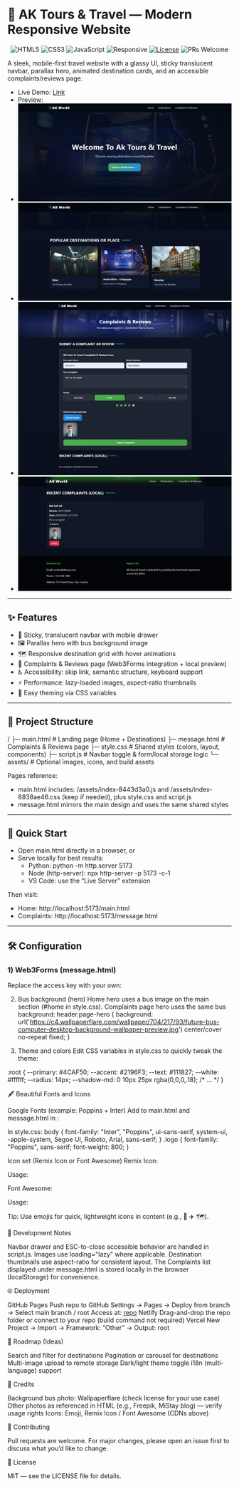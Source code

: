 # 🚌 AK Tours & Travel — Modern Responsive Website

<p align="center">
  <img src="https://img.shields.io/badge/HTML5-E34F26?style=for-the-badge&logo=html5&logoColor=white" alt="HTML5"/>
  <img src="https://img.shields.io/badge/CSS3-1572B6?style=for-the-badge&logo=css3&logoColor=white" alt="CSS3"/>
  <img src="https://img.shields.io/badge/JavaScript-222?style=for-the-badge&logo=javascript&logoColor=F7DF1E" alt="JavaScript"/>
  <img src="https://img.shields.io/badge/Responsive-Yes-22c55e?style=for-the-badge" alt="Responsive"/>
  <a href="#license"><img src="https://img.shields.io/badge/License-MIT-0ea5e9?style=for-the-badge" alt="License"/></a>
  <img src="https://img.shields.io/badge/PRs-Welcome-8b5cf6?style=for-the-badge" alt="PRs Welcome"/>
</p>

A sleek, mobile-first travel website with a glassy UI, sticky translucent navbar, parallax hero, animated destination cards, and an accessible complaints/reviews page.

- Live Demo: [Link](https://ak-tours-travels.netlify.app/)
- Preview:
- ![image](https://github.com/MdSaifAli063/AK-Tours-Travel-Modern-Responsive-Website/blob/2449ba4b972e48c80f00a1f81b986e17bb2df012/Screenshot%202025-09-08%20212942.png)
- ![image](https://github.com/MdSaifAli063/AK-Tours-Travel-Modern-Responsive-Website/blob/d8c789857e5020ce769252e19ba471e5b8865a8f/Screenshot%202025-09-08%20213036.png)
- ![image](https://github.com/MdSaifAli063/AK-Tours-Travel-Modern-Responsive-Website/blob/c7c11539a265263cdbfbfd9a1fe714f47009f176/Screenshot%202025-09-08%20213428.png)
- ![image](https://github.com/MdSaifAli063/AK-Tours-Travel-Modern-Responsive-Website/blob/7777d052aa1724812e941d2a768a101ef2fc4671/Screenshot%202025-09-08%20213602.png)

---

## ✨ Features

- 🧭 Sticky, translucent navbar with mobile drawer
- 🖼️ Parallax hero with bus background image
- 🗺️ Responsive destination grid with hover animations
- 📝 Complaints & Reviews page (Web3Forms integration + local preview)
- ♿ Accessibility: skip link, semantic structure, keyboard support
- ⚡ Performance: lazy-loaded images, aspect-ratio thumbnails
- 🎨 Easy theming via CSS variables

---

## 📂 Project Structure



/ ├─ main.html # Landing page (Home + Destinations) ├─ message.html # Complaints & Reviews page ├─ style.css # Shared styles (colors, layout, components) ├─ script.js # Navbar toggle & form/local storage logic └─ assets/ # Optional images, icons, and build assets


Pages reference:
- main.html includes: /assets/index-8443d3a0.js and /assets/index-8838ae46.css (keep if needed), plus style.css and script.js
- message.html mirrors the main design and uses the same shared styles

---

## 🚀 Quick Start

- Open main.html directly in a browser, or
- Serve locally for best results:
  - Python: python -m http.server 5173
  - Node (http-server): npx http-server -p 5173 -c-1
  - VS Code: use the “Live Server” extension

Then visit:
- Home: http://localhost:5173/main.html
- Complaints: http://localhost:5173/message.html

---

## 🛠️ Configuration

### 1) Web3Forms (message.html)
Replace the access key with your own:

<input type="hidden" name="access_key" value="YOUR_ACCESS_KEY" />



2) Bus background (hero)
Home hero uses a bus image on the main section (#home in style.css).
Complaints page hero uses the same bus background:
header.page-hero {
  background: url('https://c4.wallpaperflare.com/wallpaper/704/217/93/future-bus-computer-desktop-background-wallpaper-preview.jpg')
             center/cover no-repeat fixed;
}


3) Theme and colors
Edit CSS variables in style.css to quickly tweak the theme:

:root {
  --primary: #4CAF50;
  --accent: #2196F3;
  --text: #111827;
  --white: #ffffff;
  --radius: 14px;
  --shadow-md: 0 10px 25px rgba(0,0,0,.18);
  /* ... */
}


🖋️ Beautiful Fonts and Icons

Google Fonts (example: Poppins + Inter)
Add to main.html and message.html in :
<link rel="preconnect" href="https://fonts.googleapis.com">
<link rel="preconnect" href="https://fonts.gstatic.com" crossorigin>
<link href="https://fonts.googleapis.com/css2?family=Inter:wght@400;600;800&family=Poppins:wght@500;700&display=swap" rel="stylesheet">


In style.css:
body { font-family: "Inter", "Poppins", ui-sans-serif, system-ui, -apple-system, Segoe UI, Roboto, Arial, sans-serif; }
.logo { font-family: "Poppins", sans-serif; font-weight: 800; }


Icon set (Remix Icon or Font Awesome)
Remix Icon:
<link href="https://cdn.jsdelivr.net/npm/remixicon@3.5.0/fonts/remixicon.css" rel="stylesheet">


Usage:
<i class="ri-bus-2-fill" aria-hidden="true"></i>

Font Awesome:
<link rel="stylesheet" href="https://cdnjs.cloudflare.com/ajax/libs/font-awesome/6.5.0/css/all.min.css">


Usage:
<i class="fa-solid fa-bus"></i>


Tip: Use emojis for quick, lightweight icons in content (e.g., 🚌 ✈️ 🗺️).

🔧 Development Notes

Navbar drawer and ESC-to-close accessible behavior are handled in script.js.
Images use loading="lazy" where applicable.
Destination thumbnails use aspect-ratio for consistent layout.
The Complaints list displayed under message.html is stored locally in the browser (localStorage) for convenience.

🌐 Deployment

GitHub Pages
Push repo to GitHub
Settings → Pages → Deploy from branch → Select main branch / root
Access at: [repo](https://github.com/MdSaifAli063/AK-Tours-Travel-Modern-Responsive-Website)
Netlify
Drag-and-drop the repo folder or connect to your repo (build command not required)
Vercel
New Project → Import → Framework: “Other” → Output: root

🧩 Roadmap (Ideas)

Search and filter for destinations
Pagination or carousel for destinations
Multi-image upload to remote storage
Dark/light theme toggle
i18n (multi-language) support

🙏 Credits

Background bus photo: Wallpaperflare (check license for your use case)
Other photos as referenced in HTML (e.g., Freepik, MiStay blog) — verify usage rights
Icons: Emoji, Remix Icon / Font Awesome (CDNs above)

🤝 Contributing

Pull requests are welcome. For major changes, please open an issue first to discuss what you’d like to change.

📜 License

MIT — see the LICENSE file for details.
